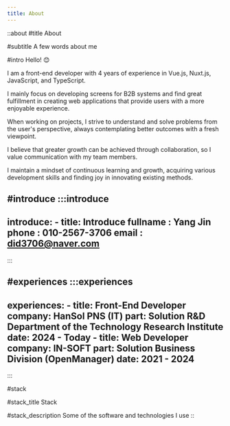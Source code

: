 ```yaml
---
title: About
---
```


::about
#title
About

#subtitle
A few words about me

#intro
Hello! 😊

I am a front-end developer with 4 years of experience in Vue.js, Nuxt.js, JavaScript, and TypeScript.

I mainly focus on developing screens for B2B systems and find great fulfillment in creating web applications that provide users with a more enjoyable experience.

When working on projects, I strive to understand and solve problems from the user's perspective, always contemplating better outcomes with a fresh viewpoint.

I believe that greater growth can be achieved through collaboration, so I value communication with my team members.

I maintain a mindset of continuous learning and growth, acquiring various development skills and finding joy in innovating existing methods.

#introduce
  :::introduce
  ---
  introduce:
    - title: Introduce
      fullname : Yang Jin
      phone : 010-2567-3706
      email : did3706@naver.com
  ---
  :::

#experiences
  :::experiences
  ---
  experiences:
    - title: Front-End Developer
      company: HanSol PNS (IT)
      part: Solution R&D Department of the Technology Research Institute
      date: 2024 - Today
    - title: Web Developer
      company: IN-SOFT
      part: Solution Business Division (OpenManager)
      date: 2021 - 2024 
  ---
  :::

#stack

#stack_title
Stack

#stack_description
Some of the software and technologies I use
::